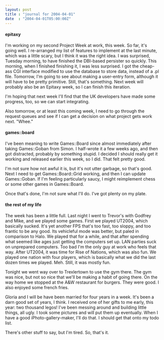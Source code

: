 ```yaml
---
layout: post
title : "journal for 2004-04-01"
date  : "2004-04-01T05:00:00Z"
---
```

<h4>epitaxy</h4>I'm working on my second Project Week at work, this week.  So far, it's going well.  I re-arranged my list of features to implement at the last minute, which was a little scary, but I think it was the right idea.  I was surprised, Tuesday morning, to have finished the DBI-based persister so quickly.  This morning, when I finished finishing it, I was less surprised.  I got the cheap-ass CGI interface modified to use the database to store data, instead of a .pl file.  Tomorrow, I'm going to see about making a user-entry form, although it will have to be pretty primitive.  Still, that's something.  Next week will probably also be an Epitaxy week, so I can finish this iteration.

I'm hoping that next week I'll find that the UK developers have made some progress, too, so we can start integrating.

Also tomorrow, or at least this coming week, I need to go through the request queues and see if I can get a decision on what project gets work next.  "Whee."<h4>games::board</h4>I've been meaning to write Games::Board since almost immediately after taking Games::Goban from Simon.  I half-wrote it a few weeks ago, and then got distracted, probably by something stupid.  I decided I should really get it working and released earlier this week, so I did.  That felt pretty good.

I'm not sure how not awful it is, but it's not utter garbage, so that's good. Next I need to get Games::Board::Grid working, and then I can update Games::Goban.  If I'm feeling particularly saucy, I might reimplement chess or some other games in Games::Board.

Once that's done, I'm not sure what I'll do.  I've got plenty on my plate.<h4>the rest of my life</h4>The week has been a little full.  Last night I went to Trevor's with Godfrey and Mike, and we played some games.  First we played UT2004, which basically sucked.  It's yet another FPS that's too fast, too sloppy, and too frantic to be any good.  Its vehicleful mode was better, but paled in comparison to Halo. We played that for a while, and that after spending what seemed like ages just getting the computers set up.  LAN parties suck on unprepared computers.  Too bad I'm the only guy at work who feels that way.  After UT2004, it was time for Rise of Nations, which was also fun.  We played one nation with four players, which is basically what we did the last dozen times we played.  Meh.  Still, it was mostly fun.

Tonight we went way over to Trexlertown to use the gym there.  The gym was nice, but not so nice that we'll be making a habit of going there.  On the way home we stopped at the A&W restaurant for burgers.  They were good.  I also enjoyed some french fries.

Gloria and I will be have been married for four years in a week.  It's been a darn good set of years, I think.  I received one of her gifts to me early, this year: two thousand legos!  I've been messing around and building little things, all ugly.  I took some pictures and will put them up eventually.  When I have a good iPhoto-gallery-maker, I'll do that.  I should get that onto my todo list.

There's other stuff to say, but I'm tired.  So, that's it.

